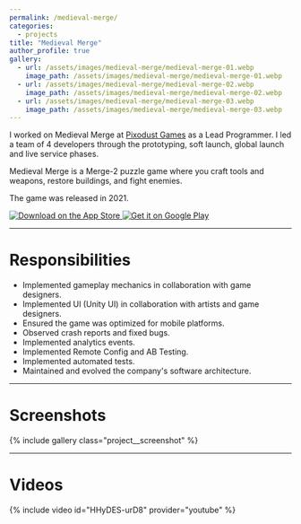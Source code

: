 ```yaml
---
permalink: /medieval-merge/
categories:
  - projects
title: "Medieval Merge"
author_profile: true
gallery:
  - url: /assets/images/medieval-merge/medieval-merge-01.webp
    image_path: /assets/images/medieval-merge/medieval-merge-01.webp
  - url: /assets/images/medieval-merge/medieval-merge-02.webp
    image_path: /assets/images/medieval-merge/medieval-merge-02.webp
  - url: /assets/images/medieval-merge/medieval-merge-03.webp
    image_path: /assets/images/medieval-merge/medieval-merge-03.webp
---
```

I worked on Medieval Merge at [Pixodust Games](https://pixodust.com/) as a Lead Programmer. I led a team of 4 developers through the prototyping, soft launch, global launch and live service phases.

Medieval Merge is a Merge-2 puzzle game where you craft tools and weapons, restore buildings, and fight enemies.

The game was released in 2021.

<div class="project__links">
    <a class="app-store" href="https://apps.apple.com/us/app/medieval-merge-epic-adventure/id1553126598?itsct=apps_box_badge&amp;itscg=30200" target="_blank" rel="noopener noreferrer">
        <img src="https://tools.applemediaservices.com/api/badges/download-on-the-app-store/black/en-us?size=250x83&amp;releaseDate=1646438400" alt="Download on the App Store">
    </a>
    <a class="google-play" href="https://play.google.com/store/apps/details?id=com.pixodust.games.free.rpg.medieval.merge.puzzle.empire&pcampaignid=pcampaignidMKT-Other-global-all-co-prtnr-py-PartBadge-Mar2515-1" target="_blank" rel="noopener noreferrer">
        <img alt="Get it on Google Play" src="https://play.google.com/intl/en_us/badges/static/images/badges/en_badge_web_generic.png"/>
    </a>
</div>

<hr>

# Responsibilities
- Implemented gameplay mechanics in collaboration with game designers.
- Implemented UI (Unity UI) in collaboration with artists and game designers.
- Ensured the game was optimized for mobile platforms.
- Observed crash reports and fixed bugs.
- Implemented analytics events.
- Implemented Remote Config and AB Testing.
- Implemented automated tests.
- Maintained and evolved the company's software architecture.

<hr>

# Screenshots

{% include gallery class="project__screenshot" %}

<hr>

# Videos
{% include video id="HHyDES-urD8" provider="youtube" %}
